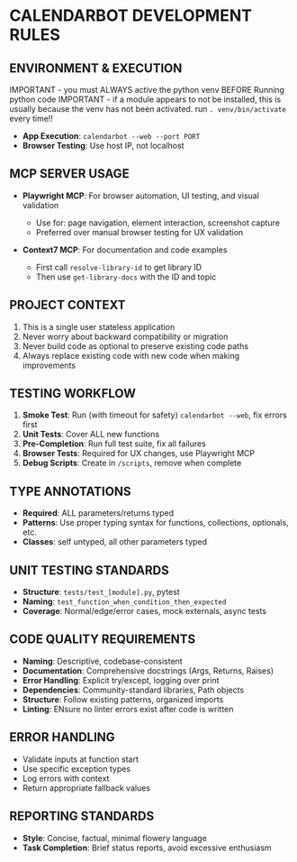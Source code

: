 # CALENDARBOT DEVELOPMENT RULES

## ENVIRONMENT & EXECUTION
IMPORTANT - you must ALWAYS active the python venv BEFORE Running python code
IMPORTANT - if a module appears to not be installed, this is usually because the venv has not been activated.
run `. venv/bin/activate` every time!!
- **App Execution**: `calendarbot --web --port PORT`
- **Browser Testing**: Use host IP, not localhost

## MCP SERVER USAGE
- **Playwright MCP**: For browser automation, UI testing, and visual validation
  - Use for: page navigation, element interaction, screenshot capture
  - Preferred over manual browser testing for UX validation

- **Context7 MCP**: For documentation and code examples
  - First call `resolve-library-id` to get library ID
  - Then use `get-library-docs` with the ID and topic

## PROJECT CONTEXT
1. This is a single user stateless application
2. Never worry about backward compatibility or migration
3. Never build code as optional to preserve existing code paths
4. Always replace existing code with new code when making improvements

## TESTING WORKFLOW
1. **Smoke Test**: Run (with timeout for safety) `calendarbot --web`, fix errors first
2. **Unit Tests**: Cover ALL new functions
3. **Pre-Completion**: Run full test suite, fix all failures
4. **Browser Tests**: Required for UX changes, use Playwright MCP
5. **Debug Scripts**: Create in `/scripts`, remove when complete

## TYPE ANNOTATIONS
- **Required**: ALL parameters/returns typed
- **Patterns**: Use proper typing syntax for functions, collections, optionals, etc.
- **Classes**: self untyped, all other parameters typed

## UNIT TESTING STANDARDS
- **Structure**: `tests/test_[module].py`, pytest
- **Naming**: `test_function_when_condition_then_expected`
- **Coverage**: Normal/edge/error cases, mock externals, async tests

## CODE QUALITY REQUIREMENTS
- **Naming**: Descriptive, codebase-consistent
- **Documentation**: Comprehensive docstrings (Args, Returns, Raises)
- **Error Handling**: Explicit try/except, logging over print
- **Dependencies**: Community-standard libraries, Path objects
- **Structure**: Follow existing patterns, organized imports
- **Linting**: ENsure no linter errors exist after code is written

## ERROR HANDLING
- Validate inputs at function start
- Use specific exception types
- Log errors with context
- Return appropriate fallback values

## REPORTING STANDARDS
- **Style**: Concise, factual, minimal flowery language
- **Task Completion**: Brief status reports, avoid excessive enthusiasm

